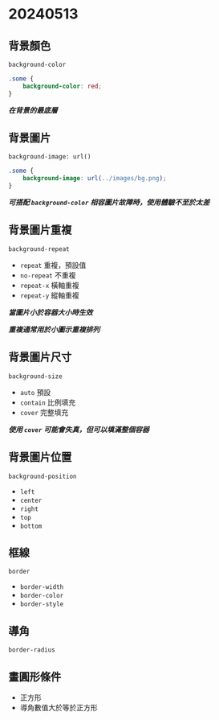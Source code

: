# 20240513

## 背景顏色

`background-color`

```css
.some {
    background-color: red;
}
```

***在背景的最底層***

## 背景圖片

`background-image: url()`

```css
.some {
    background-image: url(../images/bg.png);
}
```

***可搭配 `background-color` 相容圖片故障時，使用體驗不至於太差***

## 背景圖片重複

`background-repeat`

- `repeat` 重複，預設值
- `no-repeat` 不重複
- `repeat-x` 橫軸重複
- `repeat-y` 縱軸重複

***當圖片小於容器大小時生效***

***重複通常用於小圖示重複排列***


## 背景圖片尺寸

`background-size`

- `auto` 預設
- `contain` 比例填充
- `cover` 完整填充

***使用 `cover` 可能會失真，但可以填滿整個容器***

## 背景圖片位置

`background-position`

- `left`
- `center`
- `right`
- `top`
- `bottom`

## 框線

`border`

- `border-width`
- `border-color`
- `border-style`

## 導角

`border-radius`

## 畫圓形條件

- 正方形
- 導角數值大於等於正方形